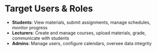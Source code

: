 # Target Users & Roles

- **Students**: View materials, submit assignments, manage schedules, monitor progress
- **Lecturers**: Create and manage courses, upload materials, grade, communicate with students
- **Admins**: Manage users, configure calendars, oversee data integrity

